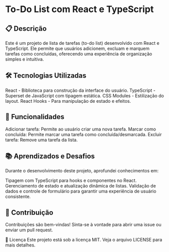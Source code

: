 # To-Do List com React e TypeScript
## 📋 Descrição
Este é um projeto de lista de tarefas (to-do list) desenvolvido com React e TypeScript. Ele permite que usuários adicionem, excluam e marquem tarefas como concluídas, oferecendo uma experiência de organização simples e intuitiva.

## 🛠️ Tecnologias Utilizadas
React - Biblioteca para construção da interface do usuário.
TypeScript - Superset de JavaScript com tipagem estática.
CSS Modules - Estilização do layout.
React Hooks - Para manipulação de estado e efeitos.

## 🚀 Funcionalidades
Adicionar tarefa: Permite ao usuário criar uma nova tarefa.
Marcar como concluída: Permite marcar uma tarefa como concluída/desmarcada.
Excluir tarefa: Remove uma tarefa da lista.

## 📚 Aprendizados e Desafios
Durante o desenvolvimento deste projeto, aprofundei conhecimentos em:

Tipagem com TypeScript para hooks e componentes no React.
Gerenciamento de estado e atualização dinâmica de listas.
Validação de dados e controle de formulário para garantir uma experiência de usuário consistente.

## 🤝 Contribuição
Contribuições são bem-vindas! Sinta-se à vontade para abrir uma issue ou enviar um pull request.

📄 Licença
Este projeto está sob a licença MIT. Veja o arquivo LICENSE para mais detalhes.
